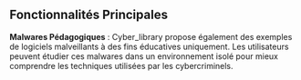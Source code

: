 ## Fonctionnalités Principales

**Malwares Pédagogiques** : Cyber_library propose également des exemples de logiciels malveillants à des fins éducatives uniquement. Les utilisateurs peuvent étudier ces malwares dans un environnement isolé pour mieux comprendre les techniques utilisées par les cybercriminels.